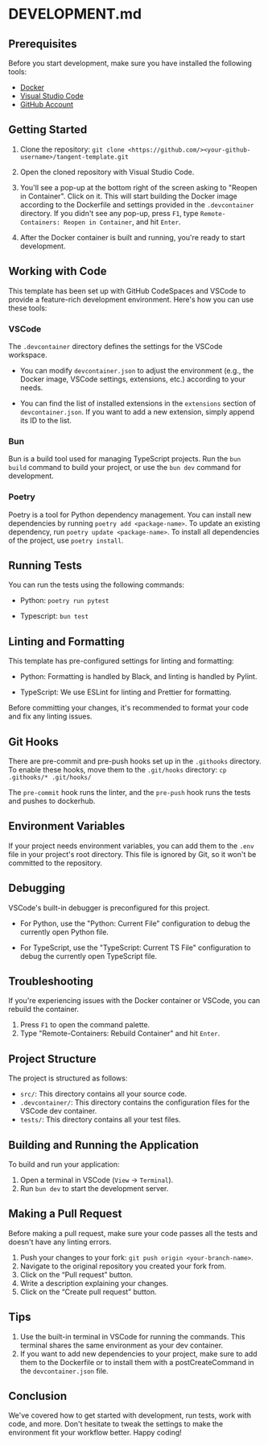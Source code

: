 # DEVELOPMENT.md

## Prerequisites

Before you start development, make sure you have installed the following tools:

- [Docker](https://www.docker.com/get-started)
- [Visual Studio Code](https://code.visualstudio.com/)
- [GitHub Account](https://github.com/join)

## Getting Started

1. Clone the repository:  `git clone <https://github.com/><your-github-username>/tangent-template.git`

2. Open the cloned repository with Visual Studio Code.

3. You'll see a pop-up at the bottom right of the screen asking to "Reopen in Container". Click on it. This will start building the Docker image according to the Dockerfile and settings provided in the `.devcontainer` directory.
If you didn't see any pop-up, press `F1`, type `Remote-Containers: Reopen in Container`, and hit `Enter`.

4. After the Docker container is built and running, you're ready to start development.

## Working with Code

This template has been set up with GitHub CodeSpaces and VSCode to provide a feature-rich development environment. Here's how you can use these tools:

### VSCode

The `.devcontainer` directory defines the settings for the VSCode workspace.

- You can modify `devcontainer.json` to adjust the environment (e.g., the Docker image, VSCode settings, extensions, etc.) according to your needs.

- You can find the list of installed extensions in the `extensions` section of `devcontainer.json`. If you want to add a new extension, simply append its ID to the list.

### Bun

Bun is a build tool used for managing TypeScript projects. Run the `bun build` command to build your project, or use the `bun dev` command for development.

### Poetry

Poetry is a tool for Python dependency management. You can install new dependencies by running `poetry add <package-name>`. To update an existing dependency, run `poetry update <package-name>`. To install all dependencies of the project, use `poetry install`.

## Running Tests

You can run the tests using the following commands:

- Python: `poetry run pytest`

- Typescript:  `bun test`

## Linting and Formatting

This template has pre-configured settings for linting and formatting:

- Python: Formatting is handled by Black, and linting is handled by Pylint.

- TypeScript: We use ESLint for linting and Prettier for formatting.

Before committing your changes, it's recommended to format your code and fix any linting issues.

## Git Hooks

There are pre-commit and pre-push hooks set up in the `.githooks` directory. To enable these hooks, move them to the `.git/hooks` directory: `cp .githooks/* .git/hooks/`

The `pre-commit` hook runs the linter, and the `pre-push` hook runs the tests and pushes to dockerhub.

## Environment Variables

If your project needs environment variables, you can add them to the `.env` file in your project's root directory. This file is ignored by Git, so it won't be committed to the repository.

## Debugging

VSCode's built-in debugger is preconfigured for this project.

- For Python, use the "Python: Current File" configuration to debug the currently open Python file.

- For TypeScript, use the "TypeScript: Current TS File" configuration to debug the currently open TypeScript file.

## Troubleshooting

If you're experiencing issues with the Docker container or VSCode, you can rebuild the container.

1. Press `F1` to open the command palette.
2. Type "Remote-Containers: Rebuild Container" and hit `Enter`.

## Project Structure

The project is structured as follows:

- `src/`: This directory contains all your source code.
- `.devcontainer/`: This directory contains the configuration files for the VSCode dev container.
- `tests/`: This directory contains all your test files.

## Building and Running the Application

To build and run your application:

1. Open a terminal in VSCode (`View` -> `Terminal`).
2. Run `bun dev` to start the development server.

## Making a Pull Request

Before making a pull request, make sure your code passes all the tests and doesn't have any linting errors.

1. Push your changes to your fork: `git push origin <your-branch-name>`.
2. Navigate to the original repository you created your fork from.
3. Click on the “Pull request” button.
4. Write a description explaining your changes.
5. Click on the “Create pull request” button.

## Tips

1. Use the built-in terminal in VSCode for running the commands. This terminal shares the same environment as your dev container.
2. If you want to add new dependencies to your project, make sure to add them to the Dockerfile or to install them with a postCreateCommand in the `devcontainer.json` file.

## Conclusion

We've covered how to get started with development, run tests, work with code, and more. Don't hesitate to tweak the settings to make the environment fit your workflow better. Happy coding!
